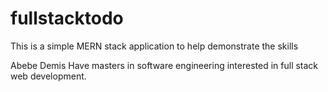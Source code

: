 # fullstacktodo
This is a simple  MERN stack application to help demonstrate the skills 

Abebe Demis
Have masters in software engineering 
interested in full stack web development.
